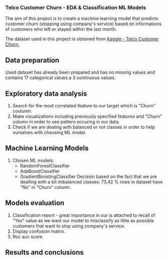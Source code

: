 ### Telco Customer Churn - EDA & Classification ML Models 

The aim of this project is to create a machine learning model that predicts customer churn (stopping using company's service) based on informations of customers who left or stayed within the last month. 

The dataset used in this project is obtained from [Kaggle - Telco Customer Churn ](https://www.kaggle.com/datasets/blastchar/telco-customer-churn/data).

## Data preparation 

Used dataset has already been prepared and has no missing values and contains 17 categorical values a 3 continuous values. 

## Exploratory data analysis 

1. Search for the most correlated feature to our target which is "Churn" coulumn.
2. Make visualizations including previously specified features and "Churn" column in order to see pattern occuring in our data. 
3. Check if we are dealing with balanced or not classes in order to help ourselves with choosing ML model.

## Machine Learning Models 

1. Chosen ML models:
   - RandomForestClassifier
   - AdaBoostClassifier
   - GradientBoostingClassifier
Decision based on the fact that we are dealling with a bit imbalanced classes: 73,42 % rows in dataset have "No" in "Churn" column.

## Models evaluation

1. Classification report - great importance in our is attached to recall of "Yes" value as we want our model to misclassify as little as possible customers that want to stop using company's service.
2. Display confusion matrix.
3. Roc auc score.

## Results and conclusions




   

